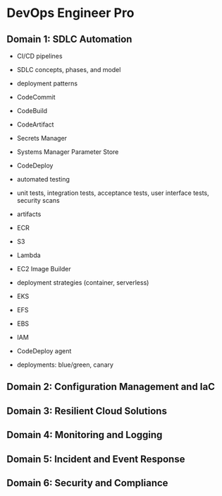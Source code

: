# DevOps Engineer Pro

## Domain 1: SDLC Automation

- CI/CD pipelines
- SDLC concepts, phases, and model
- deployment patterns

- CodeCommit
- CodeBuild
- CodeArtifact
- Secrets Manager
- Systems Manager Parameter Store
- CodeDeploy

- automated testing
- unit tests, integration tests, acceptance tests, user
interface tests, security scans

- artifacts
- ECR
- S3
- Lambda
- EC2 Image Builder

- deployment strategies (container, serverless)
- EKS
- EFS
- EBS
- IAM
- CodeDeploy agent
- deployments: blue/green, canary

## Domain 2: Configuration Management and IaC

## Domain 3: Resilient Cloud Solutions

## Domain 4: Monitoring and Logging

## Domain 5: Incident and Event Response

## Domain 6: Security and Compliance
